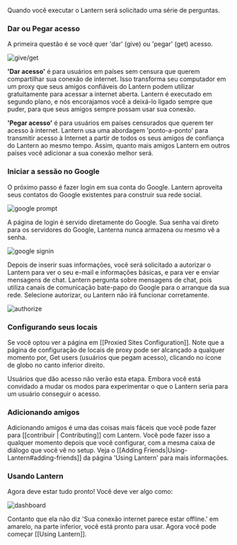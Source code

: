 Quando você executar o Lantern será solicitado uma série de perguntas.

### Dar ou Pegar acesso

A primeira questão é se você quer 'dar' (give) ou 'pegar' (get) acesso.

![give/get](https://www.evernote.com/shard/s209/sh/72480b8b-2259-4eef-836b-1982a800bc31/71a941bce6482c90d2d66dcf21db57a8/deep/0/Lantern.png)

**'Dar acesso'** é para usuários em países sem censura que querem compartilhar sua conexão de internet. Isso transforma seu computador em um proxy que seus amigos confiáveis do Lantern ​​podem utilizar gratuitamente para acessar a internet aberta. Lantern é executado em segundo plano, e nós encorajamos você a deixá-lo ligado sempre que puder, para que seus amigos sempre possam usar sua conexão.

**'Pegar acesso'** é para usuários em países censurados que querem ter acesso à internet. Lantern usa uma abordagem 'ponto-a-ponto' para transmitir acesso à Internet a partir de todos os seus amigos de confiança do Lantern ao mesmo tempo. Assim, quanto mais amigos Lantern em outros países você adicionar a sua conexão melhor será.

### Iniciar a sessão no Google

O próximo passo é fazer login em sua conta do Google. Lantern aproveita seus contatos do Google existentes para construir sua rede social.

![google prompt](https://www.evernote.com/shard/s209/sh/4d31dfce-7bab-4522-811a-51b380cafcdc/a673fb7fd2be64df8ca5b58828606d1f/deep/0/Lantern.png)

A página de login é servido diretamente do Google. Sua senha vai direto para os servidores do Google, Lanterna nunca armazena ou mesmo vê a senha.

![google signin](https://www.evernote.com/shard/s209/sh/e7bcf743-984e-45ac-b525-b7f4517cf341/7c4a237f1aa7cb1bf6fb245d76f4a49b/deep/0/Lantern.png)

Depois de inserir suas informações, você será solicitado a autorizar o Lantern para ver o seu e-mail e informações básicas, e para ver e enviar mensagens de chat. Lantern pergunta sobre mensagens de chat, pois utiliza canais de comunicação bate-papo do Google para o arranque da sua rede. Selecione autorizar, ou Lantern não irá funcionar corretamente.

![authorize](https://www.evernote.com/shard/s209/sh/bd03de45-d5ac-4cc3-93da-62f24d527687/3bb1691886c46b3f30bc832f2211cdd7/deep/0/Lantern.png)

### Configurando seus locais

Se você optou ver a página em [[Proxied Sites Configuration]]. Note que a página de configuração de locais de proxy pode ser alcançado a qualquer momento por, Get users (usuários que pegam acesso), clicando no ícone de globo no canto inferior direito.

Usuários que dão acesso não verão esta etapa. Embora você está convidado a mudar os modos para experimentar o que o Lantern seria para um usuário conseguir o acesso.

### Adicionando amigos

Adicionando amigos é uma das coisas mais fáceis que você pode fazer para [[contribuir | Contributing]] com  Lantern. Você pode fazer isso a qualquer momento depois que você configurar, com a mesma caixa de diálogo que você vê no setup. Veja o [[Adding Friends|Using-Lantern#adding-friends]] da página 'Using Lantern' para mais informações.

### Usando Lantern

Agora deve estar tudo pronto! Você deve ver algo como:

![dashboard](https://www.evernote.com/shard/s209/sh/cd36738e-f945-4152-88f6-f9a99c28c7e8/6ab833d3c39326a9e0eb466c925c8611/deep/0/Lantern.png)

Contanto que ela não diz 'Sua conexão internet parece estar offline.' em amarelo, na parte inferior, você está pronto para usar. Agora você pode começar [[Using Lantern]].
